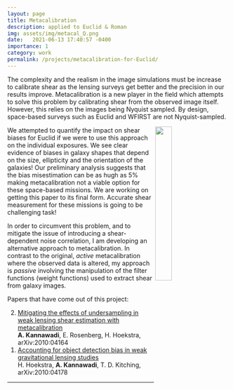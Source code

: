```yaml
---
layout: page
title: Metacalibration
description: applied to Euclid & Roman
img: assets/img/metacal_Q.png
date:   2021-06-13 17:40:57 -0400
importance: 1
category: work
permalink: /projects/metacalibration-for-Euclid/
---
```


The complexity and the realism in the image simulations must be increase to calibrate shear as the lensing surveys get better and the precision in our results improve. Metacalibration is a new player in the field which attempts to solve this problem by calibrating shear from the observed image itself. However, this relies on the images being Nyquist sampled. By design, space-based surveys such as Euclid and WFIRST are not Nyquist-sampled.

<figure>
<img src="{{ site.base_url}}/assets/img/metacal_Q.png" width="30%" align="right">
</figure>
We attempted to quantify the impact on shear biases for Euclid if we were to use this approach on the individual exposures. We see clear evidence of biases in galaxy shapes that depend on the size, ellipticity and the orientation of the galaxies! Our preliminary analysis suggests that the bias misestimation can be as hugh as 5% making metacalibration not a viable option for these space-based missions. We are working on getting this paper to its final form. Accurate shear measurement for these missions is going to be challenging task!

In order to circumvent this problem, and to mitigate the issue of introducing a shear-dependent noise correlation, I am developing an alternative approach to metacalibration. In contrast to the original, _active_ metacalibration where the observed data is altered, my approach is _passive_ involving the manipulation of the filter functions (weight functions) used to extract shear from galaxy images.


Papers that have come out of this project:
<ol reversed>
<li><a href="https://ui.adsabs.harvard.edu/abs/2020arXiv201004164K/abstract">Mitigating the effects of undersampling in weak lensing shear estimation with metacalibration</a><br>
<b>A. Kannawadi</b>, E. Rosenberg, H. Hoekstra, arXiv:2010:04164</li>
<li><a href="https://ui.adsabs.harvard.edu/abs/2020arXiv201004178H/abstract">Accounting for object detection bias in weak gravitational lensing studies</a><br>
H. Hoekstra, <b>A. Kannawadi</b>, T. D. Kitching, arXiv:2010:04178</li>
</ol>
<hr>
